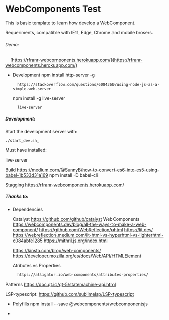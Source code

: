 # WebComponents Test

This is basic template to learn how develop a WebComponent.

Requeriments, compatible with IE11, Edge, Chrome and mobile brosers.



###### Demo:

    [https://rfranr-webcomponents.herokuapp.com/](https://rfranr-webcomponents.herokuapp.com/)



- Development
   npm install http-server -g
  
  ```
    https://stackoverflow.com/questions/6084360/using-node-js-as-a-simple-web-server
  ```
  
  npm install -g live-server
  
  ```
    live-server
  ```

##### Development:

Start the development server with:

```
./start_dev.sh_
```

Must have installed:

live-server





Build
 https://medium.com/@SunnyB/how-to-convert-es6-into-es5-using-babel-1b533d31a169 npm install -D babel-cli

Stagging
 https://rfranr-webcomponents.herokuapp.com/



##### Thanks to:

* Dependencies
  
  Catalyst
    https://github.com/github/catalyst
  WebComponents
    https://webcomponents.dev/blog/all-the-ways-to-make-a-web-component/
    https://github.com/WebReflection/uhtml
    https://lit.dev/
    https://webreflection.medium.com/lit-html-vs-hyperhtml-vs-lighterhtml-c084abfe1285
    https://mithril.js.org/index.html
  
    https://kinsta.com/blog/web-components/
    https://developer.mozilla.org/es/docs/Web/API/HTMLElement
  
    Atributes vs Properties
  
        https://alligator.io/web-components/attributes-properties/

Patterns
    https://doc.qt.io/qt-5/statemachine-api.html

LSP-typescript: https://github.com/sublimelsp/LSP-typescript

* Polyfills
  npm install --save @webcomponents/webcomponentsjs

* 
